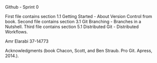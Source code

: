 Github - Sprint 0

First file contains section 1.1 Getting Started - About Version Control from
book. Second file contains section 3.1 Git Branching - Branches in a Nutshell.
Third file contains section 5.1 Distributed Git - Distributed Workflows.


Amr Elarabi 37-14773

Acknowledgments (book Chacon, Scott, and Ben Straub. Pro Git. Apress,
2014.).